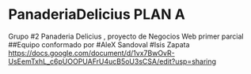 # PanaderiaDelicius PLAN A
Grupo #2 Panaderia Delicius , proyecto de Negocios Web primer parcial
##Equipo conformado por
#AleX Sandoval
#Isis Zapata
https://docs.google.com/document/d/1vx7BwOvR-UsEemTxhL_c6pUOOPUAFrU4ucB5oU3sCSA/edit?usp=sharing
